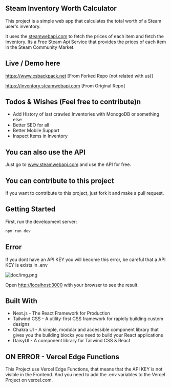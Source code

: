 ## Steam Inventory Worth Calculator

This project is a simple web app that calculates the total worth of a Steam user's inventory. 

It uses the [steamwebapi.com](https://www.steamwebapi.com) to fetch the prices of each item and fetch the Inventory.
Its a Free Steam Api Service that provides the prices of each item in the Steam Community Market.

## Live / Demo here
https://www.csbackpack.net [From Forked Repo (not related with us)]

https://inventory.steamwebapi.com [From Original Repo]

## Todos & Wishes (Feel free to contribute)n
- Add History of last crawled Inventories with MonogoDB or something else
- Better SEO for all
- Better Mobile Support
- Inspect Items in Inventory

## You can also use the API
Just go to www.steamwebapi.com and use the API for free.

## You can contribute to this project
If you want to contribute to this project, just fork it and make a pull request.

## Getting Started

First, run the development server:

```bash
npm run dev
```

## Error

If you dont have an API KEY you will become this error, be careful that a API KEY is exists in .env

![doc/img.png](doc/img.png)

Open [http://localhost:3000](http://localhost:3000) with your browser to see the result.

## Built With

- Next.js - The React Framework for Production
- Tailwind CSS - A utility-first CSS framework for rapidly building custom designs
- Chakra UI - A simple, modular and accessible component library that gives you the building blocks you need to build your React applications
- DaisyUI - A component library for Tailwind CSS & React


## ON ERROR - Vercel Edge Functions
This Project use Vercel Edge Functions, that means that the API KEY is not visible in the Frontend. And you need to add the
.env variables to the Vercel Project on vercel.com.
